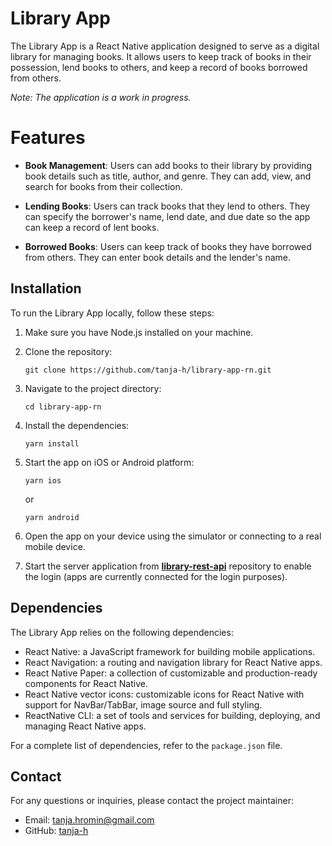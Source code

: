 # Library App

The Library App is a React Native application designed to serve as a digital library for managing books. It allows users to keep track of books in their possession, lend books to others, and keep a record of books borrowed from others.

_Note: The application is a work in progress._


# Features

- **Book Management**: Users can add books to their library by providing book details such as title, author, and genre. They can add, view, and search for books from their collection.

- **Lending Books**: Users can track books that they lend to others. They can specify the borrower's name, lend date, and due date so the app can keep a record of lent books.

- **Borrowed Books**: Users can keep track of books they have borrowed from others. They can enter book details and the lender's name.


## Installation

To run the Library App locally, follow these steps:

1. Make sure you have Node.js installed on your machine.

2. Clone the repository:

   ```
   git clone https://github.com/tanja-h/library-app-rn.git
   ```

3. Navigate to the project directory:

   ```
   cd library-app-rn
   ```

4. Install the dependencies:

   ```
   yarn install
   ```

5. Start the app on iOS or Android platform:

   ```
   yarn ios
   ```
   or
   
   ```
   yarn android
   ```

6. Open the app on your device using the simulator or connecting to a real mobile device.

7. Start the server application from [**library-rest-api**](https://github.com/tanja-h/library-rest-api) repository to enable the login (apps are currently connected for the login purposes).


## Dependencies

The Library App relies on the following dependencies:

- React Native: a JavaScript framework for building mobile applications.
- React Navigation: a routing and navigation library for React Native apps.
- React Native Paper: a collection of customizable and production-ready components for React Native.
- React Native vector icons: customizable icons for React Native with support for NavBar/TabBar, image source and full styling.
- ReactNative CLI: a set of tools and services for building, deploying, and managing React Native apps.

For a complete list of dependencies, refer to the `package.json` file.

## Contact

For any questions or inquiries, please contact the project maintainer:

- Email: [tanja.hromin@gmail.com](mailto:tanja.hrominl@gmail.com)
- GitHub: [tanja-h](https://github.com/tanja-h)
